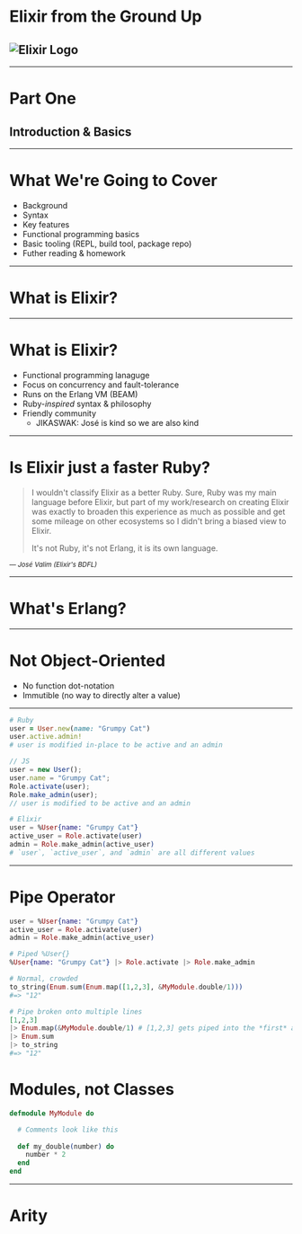 <!-- $theme: gaia -->
<!-- $size: 16:9 -->

# Elixir from the Ground Up
## ![Elixir Logo](https://avatars2.githubusercontent.com/u/1481354?v=3&s=400)

---

<!-- *template: invert -->

# Part One
## Introduction & Basics

---

# What We're Going to Cover
- Background
- Syntax
- Key features
- Functional programming basics
- Basic tooling (REPL, build tool, package repo)
- Futher reading & homework

---

<!-- *template: invert -->

# What is Elixir?

---

# What is Elixir?

- Functional programming lanaguge
- Focus on concurrency and fault-tolerance
- Runs on the Erlang VM (BEAM)
- Ruby-_inspired_ syntax & philosophy
- Friendly community 
  - JIKASWAK: José is kind so we are also kind

---

# Is Elixir just a faster Ruby?

> I wouldn't classify Elixir as a better Ruby. Sure, Ruby was my main language before Elixir, but part of my work/research on creating Elixir was exactly to broaden this experience as much as possible and get some mileage on other ecosystems so I didn't bring a biased view to Elixir.
> 
> It's not Ruby, it's not Erlang, it is its own language.

<small>— *José Valim (Elixir's BDFL)*</small>

---

# What's Erlang?

---

# Not Object-Oriented
- No function dot-notation
- Immutible (no way to directly alter a value)

---

```ruby
# Ruby
user = User.new(name: "Grumpy Cat")
user.active.admin!
# user is modified in-place to be active and an admin
```

```javascript
// JS
user = new User();
user.name = "Grumpy Cat";
Role.activate(user);
Role.make_admin(user);
// user is modified to be active and an admin
```

```elixir
# Elixir
user = %User{name: "Grumpy Cat"}
active_user = Role.activate(user)
admin = Role.make_admin(active_user)
# `user`, `active_user`, and `admin` are all different values
```

---

# Pipe Operator

```elixir
user = %User{name: "Grumpy Cat"}
active_user = Role.activate(user)
admin = Role.make_admin(active_user)

# Piped %User{}
%User{name: "Grumpy Cat"} |> Role.activate |> Role.make_admin

# Normal, crowded
to_string(Enum.sum(Enum.map([1,2,3], &MyModule.double/1)))
#=> "12"

# Pipe broken onto multiple lines
[1,2,3]
|> Enum.map(&MyModule.double/1) # [1,2,3] gets piped into the *first* arg
|> Enum.sum
|> to_string
#=> "12"
```


# Modules, not Classes

```elixir
defmodule MyModule do

  # Comments look like this
  
  def my_double(number) do
    number * 2
  end
end
```

---

# Arity